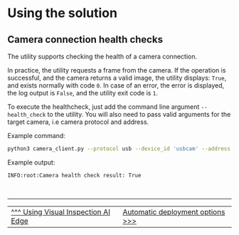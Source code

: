 # Using the solution

## Camera connection health checks

The utility supports checking the health of a camera connection.

In practice, the utility requests a frame from the camera. If the operation is successful, and the camera returns a valid image, the utility displays: `True`, and exists normally with code `0`. In case of an error, the error is displayed, the log output is `False`, and the utility exit code is `1`.

To execute the healthcheck, just add the command line argument `--health_check` to
the utility. You will also need to pass valid arguments for the target camera, i.e camera protocol and address. 

Example command:

```bash
python3 camera_client.py --protocol usb --device_id 'usbcam' --address /dev/video0 --mode single --img_write --health_check 2>/dev/null
```

Example output:

```
INFO:root:Camera health check result: True
```

</br>

___

<table width="100%">
<tr><td><a href="./useviai.md">^^^ Using Visual Inspection AI Edge</td><td><a href="./miscautomaticdeployment.md">Automatic deployment options >>></td></tr>
</table>
